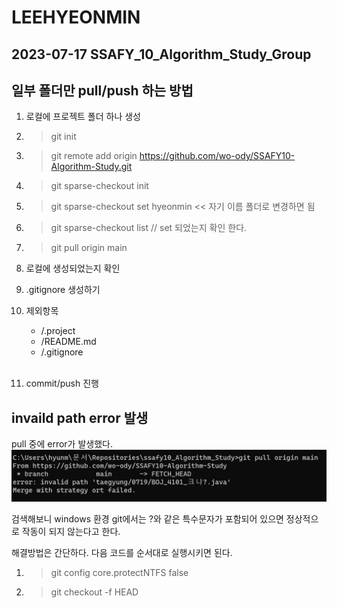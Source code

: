 # LEEHYEONMIN
## 2023-07-17 SSAFY_10_Algorithm_Study_Group




## 일부 폴더만 pull/push 하는 방법
1. 로컬에 프로젝트 폴더 하나 생성
2. > git init
3. > git remote add origin https://github.com/wo-ody/SSAFY10-Algorithm-Study.git
4. > git sparse-checkout init
5. > git sparse-checkout set hyeonmin << 자기 이름 폴더로 변경하면 됨
6. > git sparse-checkout list // set 되었는지 확인 한다.
7. > git pull origin main

8. 로컬에 생성되었는지 확인
9. .gitignore 생성하기
10. 제외항목
    - /.project
    - /README.md
    - /.gitignore
<br><br>
11. commit/push 진행

## invaild path error 발생
pull 중에 error가 발생했다.
![Alt text](image.png)

검색해보니 windows 환경 git에서는 ?와 같은 특수문자가 포함되어 있으면 정상적으로 작동이 되지 않는다고 한다.

해결방법은 간단하다. 다음 코드를 순서대로 실행시키면 된다.
1. > git config core.protectNTFS false
2. > git checkout -f HEAD